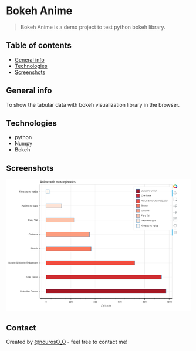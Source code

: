 
# Bokeh Anime
> Bokeh Anime is a demo project to test python bokeh library.

## Table of contents
* [General info](#general-info)
* [Technologies](#technologies)
* [Screenshots](#screenshots)

## General info
To show the tabular data with bokeh visualization library in the browser. 

## Technologies
* python
* Numpy
* Bokeh

## Screenshots
![Example screenshot](./bokeh.png)


## Contact
Created by [@nourosO_O](https://twitter.com/nourosO_O) - feel free to contact me!
